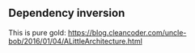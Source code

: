 ## Dependency inversion

This is pure gold: https://blog.cleancoder.com/uncle-bob/2016/01/04/ALittleArchitecture.html

